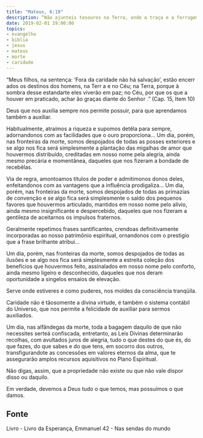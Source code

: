 ```yaml
---
title: "Mateus, 6:19"
description: “Não ajunteis tesouros na Terra, onde a traça e a ferrugem tudo consomem e onde os ladrões minam e roubam.” Jesus
date: 2019-02-01 19:00:00
topics: 
- evangelho
- biblia
- jesus
- mateus
- morte
- caridade
---
```



“Meus filhos, na sentença: ‘Fora da caridade não há
salvação’, estão encerr ados os destinos dos homens, na Terr a e
no Céu; na Terra, porque à sombra desse estandarte eles
viverão em paz; no Céu, por que os que a houver em praticado,
achar ão graças diante do Senhor .”
(Cap. 15, Item 10)

Deus que nos auxilia sempre nos permite possuir, para que aprendamos
também a auxiliar.

Habitualmente, atraímos a riqueza e supomos detê­la para sempre,
adornando­nos com as facilidades que o ouro proporciona... Um dia, porém, nas
fronteiras da morte, somos despojados de todas as posses exteriores e se algo nos
fica será simplesmente a plantação das migalhas de amor que houvermos
distribuído, creditadas em nosso nome pela alegria, ainda mesmo precária e
momentânea, daqueles que nos fizeram a bondade de recebê­las.

Via de regra, amontoamos títulos de poder e admitimo­nos donos deles,
enfeitando­nos com as vantagens que a influência prodigaliza... Um dia, porém, nas
fronteiras da morte, somos despojados de todas as primazias de convenção e se algo
fica será simplesmente o saldo dos pequenos favores que houvermos articulado,
mantidos em nosso nome pelo alívio, ainda mesmo insignificante e despercebido,
daqueles que nos fizeram a gentileza de aceitar­nos os impulsos fraternos.

Geralmente repetimos frases santificantes, crendo­as definitivamente
incorporadas ao nosso patrimônio espiritual, ornando­nos com o prestigio que a
frase brilhante atribui...

Um dia, porém, nas fronteiras da morte, somos despojados de todas as
ilusões e se algo nos fica será simplesmente a estreita coleção dos benefícios que
houvermos feito, assinalados em nosso nome pelo conforto, ainda mesmo ligeiro e
desconhecido, daqueles que nos deram oportunidade a singelos ensaios de elevação.

Serve onde estiveres e como puderes, nos moldes da consciência tranqüila.

Caridade não é tão­somente a divina virtude, é também o sistema contábil
do Universo, que nos permite a felicidade de auxiliar para sermos auxiliados.

Um dia, nas alfândegas da morte, toda a bagagem daquilo de que não
necessites ser­te­á confiscada, entretanto, as Leis Divinas determinarão recolhas,
com avultados juros de alegria, tudo o que destes do que és, do que fazes, do que
sabes e do que tens, em socorro dos outros, transfigurando­te as concessões em
valores eternos da alma, que te assegurarão amplos recursos aquisitivos no Plano
Espiritual.

Não digas, assim, que a propriedade não existe ou que não vale dispor disso
ou daquilo.

Em verdade, devemos a Deus tudo o que temos, mas possuímos o que
damos.



## Fonte
Livro - Livro da Esperança, Emmanuel
42 - Nas sendas do mundo
